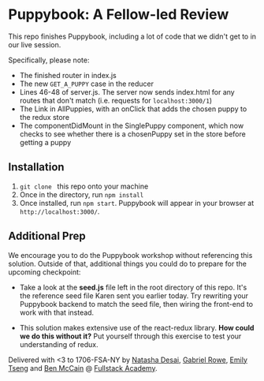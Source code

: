 # Puppybook: A Fellow-led Review

This repo finishes Puppybook, including a lot of code that we didn't get to in our live session.

Specifically, please note:

* The finished router in index.js
* The new ```GET_A_PUPPY``` case in the reducer
* Lines 46-48 of server.js. The server now sends index.html for any routes that don't match (i.e. requests for ```localhost:3000/1```)
* The Link in AllPuppies, with an onClick that adds the chosen puppy to the redux store
* The componentDidMount in the SinglePuppy component, which now checks to see whether there is a chosenPuppy set in the store before getting a puppy

## Installation

1. ```git clone ``` this repo onto your machine
2. Once in the directory, run ```npm install```
3. Once installed, run ```npm start```. Puppybook will appear in your browser at ```http://localhost:3000/```.

## Additional Prep

We encourage you to do the Puppybook workshop without referencing this solution. Outside of that, additional things you could do to prepare for the upcoming checkpoint:

* Take a look at the **seed.js** file left in the root directory of this repo. It's the reference seed file Karen sent you earlier today. Try rewriting your Puppybook backend to match the seed file, then wiring the front-end to work with that instead.

* This solution makes extensive use of the react-redux library. **How could we do this without it?** Put yourself through this exercise to test your understanding of redux.

Delivered with <3 to 1706-FSA-NY by [Natasha Desai](https://github.com/tashadesai/), [Gabriel Rowe](https://github.com/gabrielwr), [Emily Tseng](https://github.com/emtseng) and [Ben McCain](https://github.com/benjmac) @ [Fullstack Academy](https://github.com/FullstackAcademy/).
